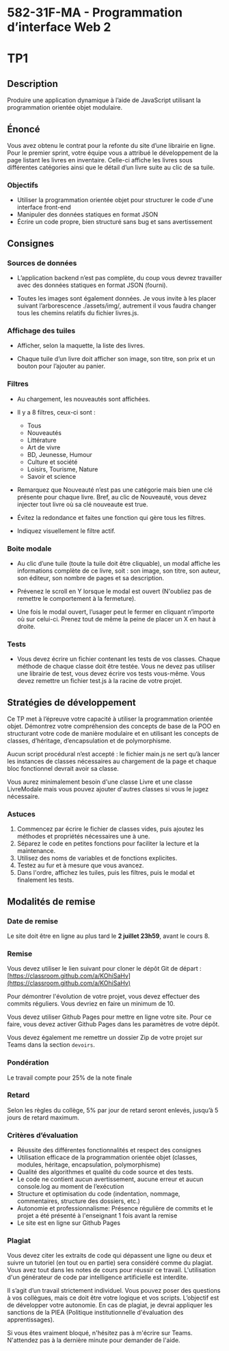 # 582-31F-MA - Programmation d’interface Web 2

# TP1

## Description

Produire une application dynamique à l’aide de JavaScript utilisant la programmation orientée objet modulaire.

## Énoncé

Vous avez obtenu le contrat pour la refonte du site d’une librairie en ligne. Pour le premier sprint, votre équipe vous a attribué le développement de la page listant les livres en inventaire. Celle-ci affiche les livres sous différentes catégories ainsi que le détail d’un livre suite au clic de sa tuile.

### Objectifs

-   Utiliser la programmation orientée objet pour structurer le code d'une interface front-end
-   Manipuler des données statiques en format JSON
-   Écrire un code propre, bien structuré sans bug et sans avertissement

## Consignes

### Sources de données

-   L’application backend n’est pas complète, du coup vous devrez travailler avec des données statiques en format JSON (fourni).

-   Toutes les images sont également données. Je vous invite à les placer suivant l’arborescence ./assets/img/, autrement il vous faudra changer tous les chemins relatifs du fichier livres.js.

### Affichage des tuiles

-   Afficher, selon la maquette, la liste des livres.

-   Chaque tuile d’un livre doit afficher son image, son titre, son prix et un bouton pour l’ajouter au panier.

### Filtres

-   Au chargement, les nouveautés sont affichées.

-   Il y a 8 filtres, ceux-ci sont :

    -   Tous
    -   Nouveautés
    -   Littérature
    -   Art de vivre
    -   BD, Jeunesse, Humour
    -   Culture et société
    -   Loisirs, Tourisme, Nature
    -   Savoir et science

-   Remarquez que Nouveauté n’est pas une catégorie mais bien une clé présente pour chaque livre. Bref, au clic de Nouveauté, vous devez injecter tout livre où sa clé nouveaute est true.

-   Évitez la redondance et faites une fonction qui gère tous les filtres.

-   Indiquez visuellement le filtre actif.

### Boite modale

-   Au clic d’une tuile (toute la tuile doit être cliquable), un modal affiche les informations complète de ce livre, soit : son image, son titre, son auteur, son éditeur, son nombre de pages et sa description.

-   Prévenez le scroll en Y lorsque le modal est ouvert (N'oubliez pas de remettre le comportement à la fermeture).

-   Une fois le modal ouvert, l’usager peut le fermer en cliquant n’importe où sur celui-ci. Prenez tout de même la peine de placer un X en haut à droite.

### Tests

-   Vous devez écrire un fichier contenant les tests de vos classes. Chaque méthode de chaque classe doit être testée. Vous ne devez pas utiliser une librairie de test, vous devez écrire vos tests vous-même. Vous devez remettre un fichier test.js à la racine de votre projet.

## Stratégies de développement

Ce TP met à l’épreuve votre capacité à utiliser la programmation orientée objet. Démontrez votre compréhension des concepts de base de la POO en structurant votre code de manière modulaire et en utilisant les concepts de classes, d’héritage, d’encapsulation et de polymorphisme.

Aucun script procédural n’est accepté : le fichier main.js ne sert qu’à lancer les instances de classes nécessaires au chargement de la page et chaque bloc fonctionnel devrait avoir sa classe.

Vous aurez minimalement besoin d'une classe Livre et une classe LivreModale mais vous pouvez ajouter d'autres classes si vous le jugez nécessaire.

### Astuces

1. Commencez par écrire le fichier de classes vides, puis ajoutez les méthodes et propriétés nécessaires une à une.
2. Séparez le code en petites fonctions pour faciliter la lecture et la maintenance.
3. Utilisez des noms de variables et de fonctions explicites.
4. Testez au fur et à mesure que vous avancez.
5. Dans l'ordre, affichez les tuiles, puis les filtres, puis le modal et finalement les tests.

## Modalités de remise

### Date de remise

Le site doit être en ligne au plus tard le **2 juillet 23h59**, avant le cours 8.

### Remise

Vous devez utiliser le lien suivant pour cloner le dépôt Git de départ : [https://classroom.github.com/a/KOhiSaHv](https://classroom.github.com/a/KOhiSaHv)

Pour démontrer l'évolution de votre projet, vous devez effectuer des commits réguliers. Vous devriez en faire un minimum de 10.

Vous devez utiliser Github Pages pour mettre en ligne votre site. Pour ce faire, vous devez activer Github Pages dans les paramètres de votre dépôt.

Vous devez également me remettre un dossier Zip de votre projet sur Teams dans la section `devoirs`.

### Pondération

Le travail compte pour 25% de la note finale

### Retard

Selon les règles du collège, 5% par jour de retard seront enlevés, jusqu’à 5 jours de retard maximum.

### Critères d’évaluation

-   Réussite des différentes fonctionnalités et respect des consignes
-   Utilisation efficace de la programmation orientée objet (classes, modules, héritage, encapsulation, polymorphisme)
-   Qualité des algorithmes et qualité du code source et des tests.
-   Le code ne contient aucun avertissement, aucune erreur et aucun console.log au moment de l’exécution
-   Structure et optimisation du code (indentation, nommage, commentaires, structure des dossiers, etc.)
-   Autonomie et professionnalisme: Présence régulière de commits et le projet a été présenté à l'enseignant 1 fois avant la remise
-   Le site est en ligne sur Github Pages

### Plagiat

Vous devez citer les extraits de code qui dépassent une ligne ou deux et suivre un tutoriel (en tout ou en partie) sera considéré comme du plagiat. Vous avez tout dans les notes de cours pour réussir ce travail. L'utilisation d'un générateur de code par intelligence artificielle est interdite.

Il s’agit d’un travail strictement individuel. Vous pouvez poser des questions à vos collègues, mais ce doit être votre logique et vos scripts. L’objectif est de développer votre autonomie. En cas de plagiat, je devrai appliquer les sanctions de la PIEA (Politique institutionnelle d'évaluation des apprentissages).

Si vous êtes vraiment bloqué, n'hésitez pas à m'écrire sur Teams. N'attendez pas à la dernière minute pour demander de l'aide.
